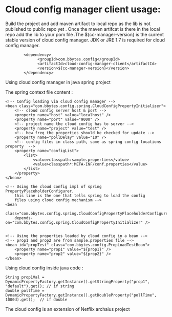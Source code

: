 Cloud config manager client usage:
==================================



Build the project and add maven artifact to local repo as the lib is not published to public repo yet . Once the maven artifcat is there in the local repo add the lib to your pom file .The ${cc-manager-version} is the current stable version of cloud config manager. JDK or JRE 1.7 is required for cloud config manager.

            <dependency>
    			  <groupId>com.bbytes.config</groupId>
    			  <artifactId>cloud-config-manager-client</artifactId>
    			  <version>${cc-manager-version}</version>
    		</dependency>
    		  
    		  
 Using cloud config manager in java spring project 
 
 The spring context file content : 
 
 
 	<!-- Config loading via cloud config manager -->
	<bean class="com.bbytes.config.spring.CloudConfigPropertyInitializer">
		<!-- cloud config server host & port -->
		<property name="host" value="localhost" /> 
		<property name="port" value="9000" />
		<!-- project name the cloud config has to server -->
		<property name="project" value="test" />
		<!-- how freq the properties should be checked for update -->
		<property name="pollDelay" value="10" />
		<!-- config files in class path, same as spring config locations property  -->
		<property name="configList">
			<list>
				<value>classpath:sample.properties</value>
				<value>classpath*:META-INF/conf.properties</value>
			</list>
		</property>
	</bean>

	<!-- Using the cloud config impl of spring PropertyPlaceholderConfigurer, 
		this line is the one that tells spring to load the config 
		files using cloud config mechanism -->
	<bean
		class="com.bbytes.config.spring.CloudConfigPropertyPlaceholderConfigurer"
		depends-on="com.bbytes.config.spring.CloudConfigPropertyInitializer" />


	<!-- Using the properties loaded by cloud config in a bean -->
	<!-- prop1 and prop2 are from sample.properties file -->
	<bean id="propTest" class="com.bbytes.config.PropLoadTestBean">
		<property name="prop1" value="${prop1}" />
		<property name="prop2" value="${prop2}" />
	</bean>
	
	


Using cloud config inside java code :

    String prop1Val = DynamicPropertyFactory.getInstance().getStringProperty("prop1", "default").get(); // if string
    double pollTime = DynamicPropertyFactory.getInstance().getDoubleProperty("pollTime", 1000d).get();  // if double
    
    
The cloud config is an extension of Netflix archaius project
    
    
    
